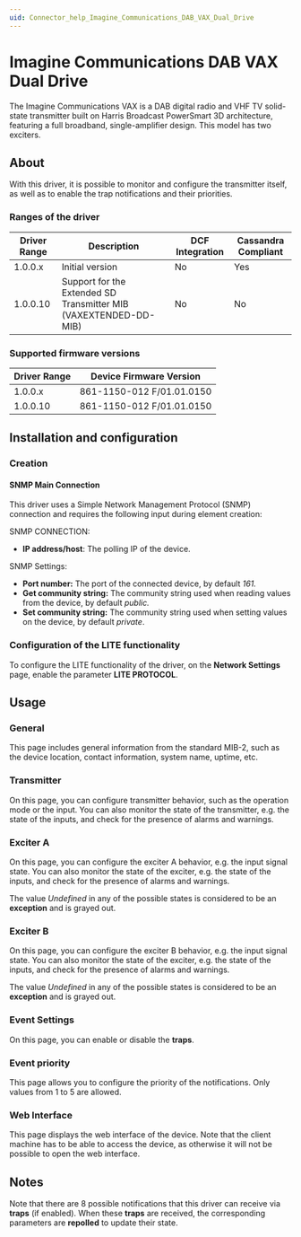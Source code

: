 ```yaml
---
uid: Connector_help_Imagine_Communications_DAB_VAX_Dual_Drive
---
```


# Imagine Communications DAB VAX Dual Drive

The Imagine Communications VAX is a DAB digital radio and VHF TV solid-state transmitter built on Harris Broadcast PowerSmart 3D architecture, featuring a full broadband, single-amplifier design. This model has two exciters.

## About

With this driver, it is possible to monitor and configure the transmitter itself, as well as to enable the trap notifications and their priorities.

### Ranges of the driver

| **Driver Range** | **Description**                                                  | **DCF Integration** | **Cassandra Compliant** |
|------------------|------------------------------------------------------------------|---------------------|-------------------------|
| 1.0.0.x          | Initial version                                                  | No                  | Yes                     |
| 1.0.0.10         | Support for the Extended SD Transmitter MIB (VAXEXTENDED-DD-MIB) | No                  | No                      |

### Supported firmware versions

| **Driver Range** | **Device Firmware Version** |
|------------------|-----------------------------|
| 1.0.0.x          | 861-1150-012 F/01.01.0150   |
| 1.0.0.10         | 861-1150-012 F/01.01.0150   |

## Installation and configuration

### Creation

#### SNMP Main Connection

This driver uses a Simple Network Management Protocol (SNMP) connection and requires the following input during element creation:

SNMP CONNECTION:

- **IP address/host**: The polling IP of the device.

SNMP Settings:

- **Port number:** The port of the connected device, by default *161.*
- **Get community string:** The community string used when reading values from the device, by default *public.*
- **Set community string:** The community string used when setting values on the device, by default *private*.

### Configuration of the LITE functionality

To configure the LITE functionality of the driver, on the **Network Settings** page, enable the parameter **LITE PROTOCOL**.

## Usage

### General

This page includes general information from the standard MIB-2, such as the device location, contact information, system name, uptime, etc.

### Transmitter

On this page, you can configure transmitter behavior, such as the operation mode or the input. You can also monitor the state of the transmitter, e.g. the state of the inputs, and check for the presence of alarms and warnings.

### Exciter A

On this page, you can configure the exciter A behavior, e.g. the input signal state. You can also monitor the state of the exciter, e.g. the state of the inputs, and check for the presence of alarms and warnings.

The value *Undefined* in any of the possible states is considered to be an **exception** and is grayed out.

### Exciter B

On this page, you can configure the exciter B behavior, e.g. the input signal state. You can also monitor the state of the exciter, e.g. the state of the inputs, and check for the presence of alarms and warnings.

The value *Undefined* in any of the possible states is considered to be an **exception** and is grayed out.

### Event Settings

On this page, you can enable or disable the **traps**.

### Event priority

This page allows you to configure the priority of the notifications. Only values from 1 to 5 are allowed.

### Web Interface

This page displays the web interface of the device. Note that the client machine has to be able to access the device, as otherwise it will not be possible to open the web interface.

## Notes

Note that there are 8 possible notifications that this driver can receive via **traps** (if enabled). When these **traps** are received, the corresponding parameters are **repolled** to update their state.
